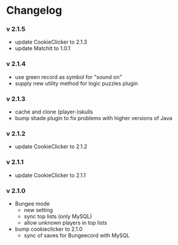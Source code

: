 # Changelog

### v 2.1.5
- update CookieClicker to 2.1.3
- update MatchIt to 1.0.1

### v 2.1.4
- use green record as symbol for "sound on"
- supply new utility method for logic puzzles plugin

### v 2.1.3
- cache and clone (player-)skulls
- bump shade plugin to fix problems with higher versions of Java

### v 2.1.2
- update CookieClicker to 2.1.2

### v 2.1.1
- update CookieClicker to 2.1.1

### v 2.1.0
- Bungee mode
   - new setting
   - sync top lists (only MySQL)
   - allow unknown players in top lists
- bump cookieclicker to 2.1.0
   - sync of saves for Bungeecord with MySQL 